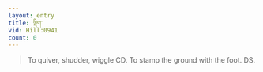 ```yaml
---
layout: entry
title: ལྡིག་
vid: Hill:0941
count: 0
---
```

> To quiver, shudder, wiggle CD\. To stamp the ground with the foot\. DS\.


